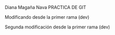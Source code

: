 Diana Magaña Nava
PRACTICA DE GIT

Modificando desde la primer rama (dev)

Segunda modificación desde la primer rama (dev)
